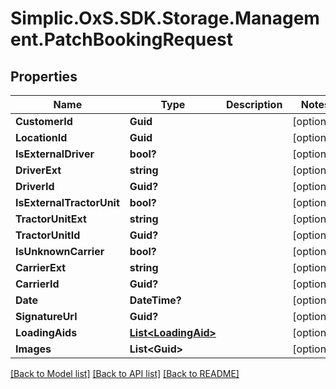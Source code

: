 # Simplic.OxS.SDK.Storage.Management.PatchBookingRequest

## Properties

Name | Type | Description | Notes
------------ | ------------- | ------------- | -------------
**CustomerId** | **Guid** |  | [optional] 
**LocationId** | **Guid** |  | [optional] 
**IsExternalDriver** | **bool?** |  | [optional] 
**DriverExt** | **string** |  | [optional] 
**DriverId** | **Guid?** |  | [optional] 
**IsExternalTractorUnit** | **bool?** |  | [optional] 
**TractorUnitExt** | **string** |  | [optional] 
**TractorUnitId** | **Guid?** |  | [optional] 
**IsUnknownCarrier** | **bool?** |  | [optional] 
**CarrierExt** | **string** |  | [optional] 
**CarrierId** | **Guid?** |  | [optional] 
**Date** | **DateTime?** |  | [optional] 
**SignatureUrl** | **Guid?** |  | [optional] 
**LoadingAids** | [**List&lt;LoadingAid&gt;**](LoadingAid.md) |  | [optional] 
**Images** | **List&lt;Guid&gt;** |  | [optional] 

[[Back to Model list]](../README.md#documentation-for-models) [[Back to API list]](../README.md#documentation-for-api-endpoints) [[Back to README]](../README.md)

